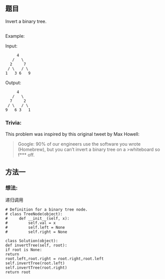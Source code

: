 ## 题目
Invert a binary tree.
## 
Example:

Input:
```
     4
   /   \
  2     7
 / \   / \
1   3 6   9
```
Output:
```
     4
   /   \
  7     2
 / \   / \
9   6 3   1
```
### Trivia:
This problem was inspired by this original tweet by Max Howell:
>Google: 90% of our engineers use the software you wrote (Homebrew), but you can’t invert a binary tree on a >whiteboard so f*** off.

## 方法一
### 想法:
递归调用
```
# Definition for a binary tree node.
# class TreeNode(object):
#     def __init__(self, x):
#         self.val = x
#         self.left = None
#         self.right = None

class Solution(object):
def invertTree(self, root):
if root is None:
return
root.left,root.right = root.right,root.left
self.invertTree(root.left)
self.invertTree(root.right)
return root
```
